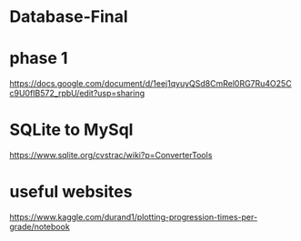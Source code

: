 # Database-Final

# phase 1 
https://docs.google.com/document/d/1eej1qyuyQSd8CmRel0RG7Ru4O25Cc9U0fIB572_rpbU/edit?usp=sharing

# SQLite to MySql
https://www.sqlite.org/cvstrac/wiki?p=ConverterTools


# useful websites
https://www.kaggle.com/durand1/plotting-progression-times-per-grade/notebook
